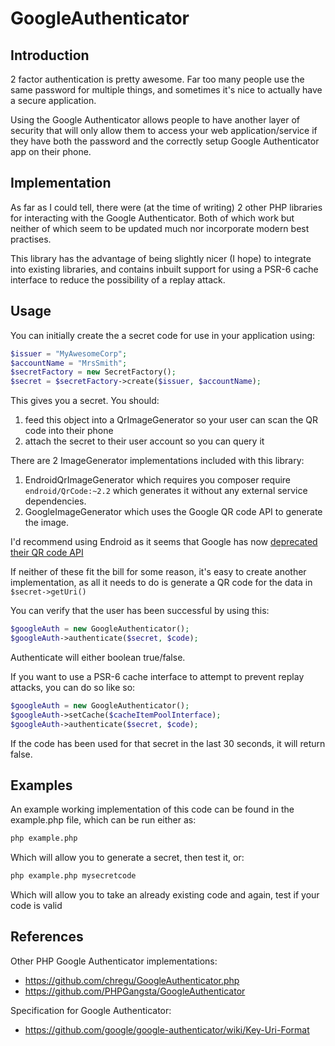 # GoogleAuthenticator

## Introduction
2 factor authentication is pretty awesome. Far too many people use the same password for multiple things, and sometimes it's nice to actually have a secure application.

Using the Google Authenticator allows people to have another layer of security that will only allow them to access your web application/service if they have both the password and the correctly setup Google Authenticator app on their phone.

## Implementation
As far as I could tell, there were (at the time of writing) 2 other PHP libraries for interacting with the Google Authenticator. Both of which work but neither of which seem to be updated much nor incorporate modern best practises.

This library has the advantage of being slightly nicer (I hope) to integrate into existing libraries, and contains inbuilt support for using a PSR-6 cache interface to reduce the possibility of a replay attack.

## Usage
You can initially create the a secret code for use in your application using:

```php
$issuer = "MyAwesomeCorp";
$accountName = "MrsSmith";
$secretFactory = new SecretFactory();
$secret = $secretFactory->create($issuer, $accountName);
```
    
This gives you a secret. You should:
1. feed this object into a QrImageGenerator so your user can scan the QR code into their phone
2. attach the secret to their user account so you can query it

There are 2 ImageGenerator implementations included with this library:
1. EndroidQrImageGenerator which requires you composer require `endroid/QrCode:~2.2` which generates it without any external service dependencies.
2. GoogleImageGenerator which uses the Google QR code API to generate the image.

I'd recommend using Endroid as it seems that Google has now [deprecated their QR code API](https://developers.google.com/chart/infographics/docs/qr_codes)

If neither of these fit the bill for some reason, it's easy to create another implementation, as all it needs to do is generate a QR code for the data in `$secret->getUri()`
    
You can verify that the user has been successful by using this:

```php
$googleAuth = new GoogleAuthenticator();
$googleAuth->authenticate($secret, $code);
```
    
Authenticate will either boolean true/false.

If you want to use a PSR-6 cache interface to attempt to prevent replay attacks, you can do so like so:

```php
$googleAuth = new GoogleAuthenticator();
$googleAuth->setCache($cacheItemPoolInterface);
$googleAuth->authenticate($secret, $code);
```
    
If the code has been used for that secret in the last 30 seconds, it will return false.

## Examples
An example working implementation of this code can be found in the example.php file, which can be run either as:

```sh
php example.php
```
    
Which will allow you to generate a secret, then test it, or:

```sh
php example.php mysecretcode
```
    
Which will allow you to take an already existing code and again, test if your code is valid

## References
Other PHP Google Authenticator implementations:
-  https://github.com/chregu/GoogleAuthenticator.php
-  https://github.com/PHPGangsta/GoogleAuthenticator

Specification for Google Authenticator:
- https://github.com/google/google-authenticator/wiki/Key-Uri-Format
